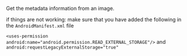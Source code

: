 Get the metadata information from an image. 

if things are not working: 
make sure that you have added the following in the `AndroidManifest.xml` file 

`<uses-permission android:name="android.permission.READ_EXTERNAL_STORAGE"/>`
and 
`android:requestLegacyExternalStorage="true"`


